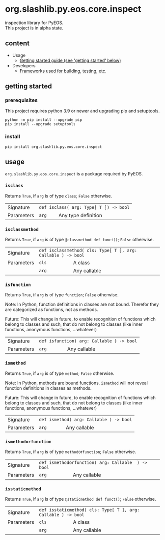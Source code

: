 # org.slashlib.py.eos.core.inspect #

inspection library for PyEOS.  
This project is in alpha state.

## content ##

* Usage
  * [Getting started guide (see 'getting started' below)](#getting-started)
* Developers
  * [Frameworks used for building, testing, etc.](docs/frameworks.md)

## getting started ##

### prerequisites ###

<p>This project requires python 3.9 or newer and upgrading pip and setuptools.</p>
<code>python -m pip install --upgrade pip</code><br />
<code>pip install --upgrade setuptools</code>

### install ###

<code>pip install org.slashlib.py.eos.core.inspect</code>

## usage ##

<code>org.slashlib.py.eos.core.inspect</code> is a package required by PyEOS.

### <code>isclass</code> ###
Returns <code>True</code>, if <code>arg</code> is of type <code>class</code>; <code>False</code> otherwise.
<table>
  <tr><td>Signature</td>
      <td colspan="2"><code>def isclass( arg: Type[ T ]) -> bool</code></td>
      </tr>
  <tr><td>Parameters</td>
      <td><code>arg</code></td>
      <td>Any type definition</td>
      </tr>
</table>

### <code>isclassmethod</code> ###
Returns <code>True</code>, if <code>arg</code> is of type <code>@classmethod def funct()</code>; <code>False</code> otherwise.
<table style="padding:0">
  <tr><td>Signature</td>
      <td colspan="2"><code>def isclassmethod( cls: Type[ T ], arg: Callable ) -> bool</code></td>
      </tr>
  <tr><td>Parameters</td>
      <td><code>cls</code></td>
      <td>A class</td>
      </tr>
  <tr><td></td>
      <td><code>arg</code></td>
      <td>Any callable</td>
      </tr>
</table>


### <code>isfunction</code> ###
Returns <code>True</code>, if <code>arg</code> is of type <code>function</code>; <code>False</code> otherwise.  

Note: In Python, function definitions in classes are not bound. Therefor they are categorized as functions, not as methods.

Future: This will change in future, to enable recognition of functions which belong to classes and such, that do not belong to classes (like inner functions, anonymous functions, ...whatever)

<table>
  <tr><td>Signature</td>
      <td colspan="2"><code>def isfunction( arg: Callable ) -> bool</code></td>
      </tr>
  <tr><td>Parameters</td>
      <td><code>arg</code></td>
      <td>Any callable</td>
      </tr>
</table>

### <code>ismethod</code> ###
Returns <code>True</code>, if <code>arg</code> is of type <code>method</code>; <code>False</code> otherwise.

Note: In Python, methods are bound functions. <code>ismethod</code> will not reveal function definitions in classes as methods.  

Future: This will change in future, to enable recognition of functions which belong to classes and such, that do not belong to classes (like inner functions, anonymous functions, ...whatever)

<table>
  <tr><td>Signature</td>
      <td colspan="2"><code>def ismethod( arg: Callable ) -> bool</code></td>
      </tr>
  <tr><td>Parameters</td>
      <td><code>arg</code></td>
      <td>Any callable</td>
      </tr>
</table>

### <code>ismethodorfunction</code> ###
Returns <code>True</code>, if <code>arg</code> is of type <code>method</code>or<code>function</code>; <code>False</code> otherwise.

<table>
  <tr><td>Signature</td>
      <td colspan="2"><code>def ismethodorfunction( arg: Callable  ) -> bool</code></td>
      </tr>
  <tr><td>Parameters</td>
      <td><code>arg</code></td>
      <td>Any callable</td>
      </tr>
</table>

### <code>isstaticmethod</code> ###
Returns <code>True</code>, if <code>arg</code> is of type <code>@staticmethod def funct()</code>; <code>False</code> otherwise.

<table>
  <tr><td>Signature</td>
      <td colspan="2"><code>def isstaticmethod( cls: Type[ T ], arg: Callable ) -> bool</code></td>
      </tr>
  <tr><td>Parameters</td>
      <td><code>cls</code></td>
      <td>A class</td>
      </tr>
  <tr><td></td>
      <td><code>arg</code></td>
      <td>Any callable</td>
      </tr>
</table>
